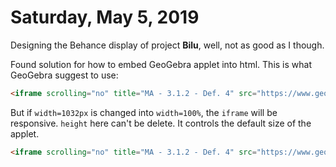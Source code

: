 # Saturday, May 5, 2019

Designing the Behance display of project **Bilu**, well, not as good as I though.

Found solution for how to embed GeoGebra applet into html. This is what GeoGebra suggest to use:

```html
<iframe scrolling="no" title="MA - 3.1.2 - Def. 4" src="https://www.geogebra.org/material/iframe/id/mrfedy6w/width/1032/height/447/border/888888/sfsb/true/smb/false/stb/false/stbh/false/ai/false/asb/false/sri/false/rc/false/ld/false/sdz/false/ctl/false" width="1032px" height="447px" style="border:0px;"> </iframe>
```

But if `width=1032px` is changed into `width=100%`, the `iframe` will be responsive. `height` here can't be delete. It controls the default size of the applet.

```html
<iframe scrolling="no" title="MA - 3.1.2 - Def. 4" src="https://www.geogebra.org/material/iframe/id/mrfedy6w/width/1032/height/447/border/888888/sfsb/false/smb/false/stb/false/stbh/false/ai/false/asb/false/sri/false/rc/false/ld/false/sdz/false/ctl/false" width="100%" height="447px" style="border:0px;"> </iframe>
```